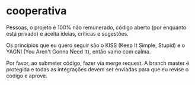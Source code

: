 # cooperativa

Pessoas, o projeto é 100% não remunerado, código aberto (por enquanto está privado) e aceita ideias, críticas e sugestões.

Os princípios que eu quero seguir são o KISS (Keep It Simple, Stupid) e o YAGNI (You Aren't Gonna Need It), então vamo com calma.

Por favor, ao submeter código, fazer via merge request. A branch master é protegida e todas as integrações devem ser enviadas para que eu revise o código e aprove.
